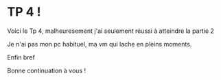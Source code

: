 # TP 4 !

Voici le Tp 4, malheuresement j'ai seulement réussi à atteindre la partie 2

Je n'ai pas mon pc habituel, ma vm qui lache en pleins moments.

Enfin bref

Bonne continuation à vous !


